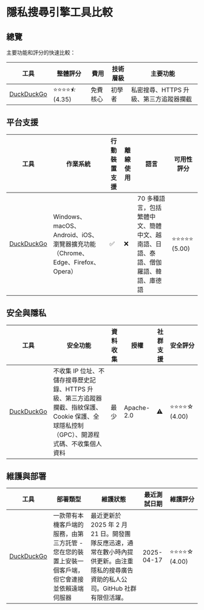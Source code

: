 # 隱私搜尋引擎工具比較
## 總覽
主要功能和評分的快速比較：

| 工具 | 整體評分 | 費用 | 技術層級 | 主要功能 |
|------|----------------|------|-----------------|--------------|
| [DuckDuckGo](https://duckduckgo.com/) | ⭐⭐⭐⭐⯪ (4.35) | 免費核心 | 初學者 | 私密搜尋、HTTPS 升級、第三方追蹤器攔截 |

## 平台支援
| 工具 | 作業系統 | 行動裝置支援 | 離線使用 | 語言 | 可用性評分 |
|------|------------------|----------------|--------------|-----------|------------------|
| [DuckDuckGo](https://duckduckgo.com/) | Windows、macOS、Android、iOS、瀏覽器擴充功能（Chrome、Edge、Firefox、Opera） | ✅ | ❌ | 70 多種語言，包括繁體中文、簡體中文、越南語、日語、泰語、僧伽羅語、韓語、庫德語 | ⭐⭐⭐⭐⭐ (5.00) |

## 安全與隱私
| 工具 | 安全功能 | 資料收集 | 授權 | 社群支援 | 安全評分 |
|------|-------------------|-----------------|----------|------------------|----------------|
| [DuckDuckGo](https://duckduckgo.com/) | 不收集 IP 位址、不儲存搜尋歷史記錄、HTTPS 升級、第三方追蹤器攔截、指紋保護、Cookie 保護、全球隱私控制（GPC）、開源程式碼、不收集個人資料 | 最少 | Apache-2.0 | ⚠️ | ⭐⭐⭐⭐☆ (4.00) |

## 維護與部署
| 工具 | 部署類型 | 維護狀態 | 最近測試日期 | 維護評分 |
|------|----------------|-------------------|-------------|-------------------|
| [DuckDuckGo](https://duckduckgo.com/) | 一款帶有本機客戶端的服務，由第三方託管 - 您在您的裝置上安裝一個客戶端，但它會連接並依賴遠端伺服器 | 最近更新於 2025 年 2 月 21 日。開發團隊反應迅速，通常在數小時內提供更新。由注重隱私的搜尋廣告資助的私人公司。GitHub 社群有限但活躍。 | 2025-04-17 | ⭐⭐⭐⭐☆ (4.00) |